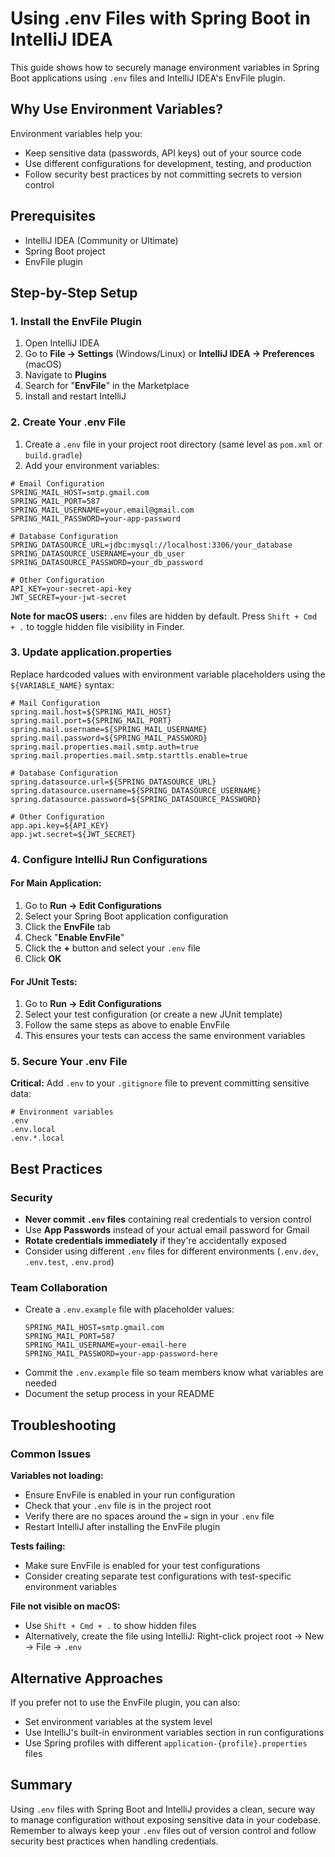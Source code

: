 # Using .env Files with Spring Boot in IntelliJ IDEA

This guide shows how to securely manage environment variables in Spring Boot applications using `.env` files and IntelliJ IDEA's EnvFile plugin.

## Why Use Environment Variables?

Environment variables help you:
- Keep sensitive data (passwords, API keys) out of your source code
- Use different configurations for development, testing, and production
- Follow security best practices by not committing secrets to version control

## Prerequisites

- IntelliJ IDEA (Community or Ultimate)
- Spring Boot project
- EnvFile plugin

## Step-by-Step Setup

### 1. Install the EnvFile Plugin

1. Open IntelliJ IDEA
2. Go to **File → Settings** (Windows/Linux) or **IntelliJ IDEA → Preferences** (macOS)
3. Navigate to **Plugins**
4. Search for "**EnvFile**" in the Marketplace
5. Install and restart IntelliJ

### 2. Create Your .env File

1. Create a `.env` file in your project root directory (same level as `pom.xml` or `build.gradle`)
2. Add your environment variables:

```env
# Email Configuration
SPRING_MAIL_HOST=smtp.gmail.com
SPRING_MAIL_PORT=587
SPRING_MAIL_USERNAME=your.email@gmail.com
SPRING_MAIL_PASSWORD=your-app-password

# Database Configuration
SPRING_DATASOURCE_URL=jdbc:mysql://localhost:3306/your_database
SPRING_DATASOURCE_USERNAME=your_db_user
SPRING_DATASOURCE_PASSWORD=your_db_password

# Other Configuration
API_KEY=your-secret-api-key
JWT_SECRET=your-jwt-secret
```

**Note for macOS users:** `.env` files are hidden by default. Press `Shift + Cmd + .` to toggle hidden file visibility in Finder.

### 3. Update application.properties

Replace hardcoded values with environment variable placeholders using the `${VARIABLE_NAME}` syntax:

```properties
# Mail Configuration
spring.mail.host=${SPRING_MAIL_HOST}
spring.mail.port=${SPRING_MAIL_PORT}
spring.mail.username=${SPRING_MAIL_USERNAME}
spring.mail.password=${SPRING_MAIL_PASSWORD}
spring.mail.properties.mail.smtp.auth=true
spring.mail.properties.mail.smtp.starttls.enable=true

# Database Configuration
spring.datasource.url=${SPRING_DATASOURCE_URL}
spring.datasource.username=${SPRING_DATASOURCE_USERNAME}
spring.datasource.password=${SPRING_DATASOURCE_PASSWORD}

# Other Configuration
app.api.key=${API_KEY}
app.jwt.secret=${JWT_SECRET}
```

### 4. Configure IntelliJ Run Configurations

#### For Main Application:
1. Go to **Run → Edit Configurations**
2. Select your Spring Boot application configuration
3. Click the **EnvFile** tab
4. Check "**Enable EnvFile**"
5. Click the **+** button and select your `.env` file
6. Click **OK**

#### For JUnit Tests:
1. Go to **Run → Edit Configurations**
2. Select your test configuration (or create a new JUnit template)
3. Follow the same steps as above to enable EnvFile
4. This ensures your tests can access the same environment variables

### 5. Secure Your .env File

**Critical:** Add `.env` to your `.gitignore` file to prevent committing sensitive data:

```gitignore
# Environment variables
.env
.env.local
.env.*.local
```

## Best Practices

### Security
- **Never commit `.env` files** containing real credentials to version control
- Use **App Passwords** instead of your actual email password for Gmail
- **Rotate credentials immediately** if they're accidentally exposed
- Consider using different `.env` files for different environments (`.env.dev`, `.env.test`, `.env.prod`)

### Team Collaboration
- Create a `.env.example` file with placeholder values:
  ```env
  SPRING_MAIL_HOST=smtp.gmail.com
  SPRING_MAIL_PORT=587
  SPRING_MAIL_USERNAME=your-email-here
  SPRING_MAIL_PASSWORD=your-app-password-here
  ```
- Commit the `.env.example` file so team members know what variables are needed
- Document the setup process in your README

## Troubleshooting

### Common Issues

**Variables not loading:**
- Ensure EnvFile is enabled in your run configuration
- Check that your `.env` file is in the project root
- Verify there are no spaces around the `=` sign in your `.env` file
- Restart IntelliJ after installing the EnvFile plugin

**Tests failing:**
- Make sure EnvFile is enabled for your test configurations
- Consider creating separate test configurations with test-specific environment variables

**File not visible on macOS:**
- Use `Shift + Cmd + .` to show hidden files
- Alternatively, create the file using IntelliJ: Right-click project root → New → File → `.env`

## Alternative Approaches

If you prefer not to use the EnvFile plugin, you can also:
- Set environment variables at the system level
- Use IntelliJ's built-in environment variables section in run configurations
- Use Spring profiles with different `application-{profile}.properties` files

## Summary

Using `.env` files with Spring Boot and IntelliJ provides a clean, 
secure way to manage configuration without exposing sensitive data in 
your codebase. Remember to always keep your `.env` files out of version
control and follow security best practices when handling credentials.